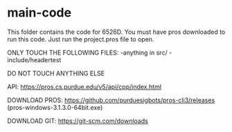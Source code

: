 # main-code
This folder contains the code for 6526D. 
You must have pros downloaded to run this code. Just run the project.pros file to open.

ONLY TOUCH THE FOLLOWING FILES:
  -anything in src/
  -include/headertest
  
DO NOT TOUCH ANYTHING ELSE

API: https://pros.cs.purdue.edu/v5/api/cpp/index.html

DOWNLOAD PROS: https://github.com/purduesigbots/pros-cli3/releases (pros-windows-3.1.3.0-64bit.exe)

DOWNLOAD GIT: https://git-scm.com/downloads
